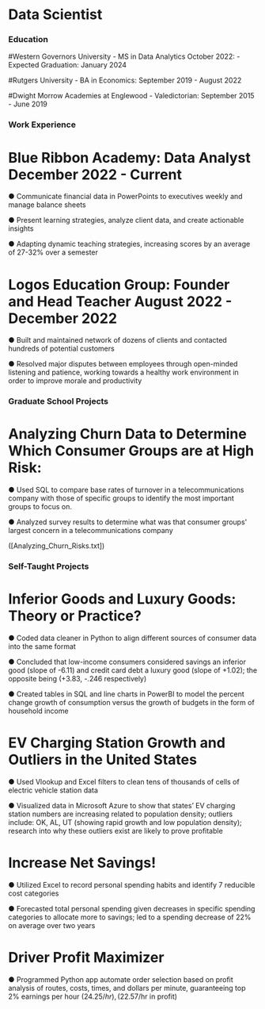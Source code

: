 # Data Scientist

### Education
#Western Governors University - MS in Data Analytics October 2022: - Expected Graduation: January 2024

#Rutgers University - BA in Economics: September 2019 - August 2022

#Dwight Morrow Academies at Englewood - Valedictorian: September 2015 - June 2019

### Work Experience
# Blue Ribbon Academy: Data Analyst December 2022 - Current

  ● Communicate financial data in PowerPoints to executives weekly and manage balance sheets

  ● Present learning strategies, analyze client data, and create actionable insights

  ● Adapting dynamic teaching strategies, increasing scores by an average of 27-32% over a semester

# Logos Education Group: Founder and Head Teacher August 2022 - December 2022

  ● Built and maintained network of dozens of clients and contacted hundreds of potential customers

  ● Resolved major disputes between employees through open-minded listening and patience,
    working towards a healthy work environment in order to improve morale and productivity

### Graduate School Projects

# Analyzing Churn Data to Determine Which Consumer Groups are at High Risk:

  ● Used SQL to compare base rates of turnover in a telecommunications company with those of specific groups
    to identify the most important groups to focus on.

  ● Analyzed survey results to determine what was that consumer groups' largest concern in a telecommunications
    company

([Analyzing_Churn_Risks.txt])




### Self-Taught Projects
# Inferior Goods and Luxury Goods: Theory or Practice?

  ● Coded data cleaner in Python to align different sources of consumer data into the same format
  
  ● Concluded that low-income consumers considered savings an inferior good (slope of -6.11) and
    credit card debt a luxury good (slope of +1.02); the opposite being (+3.83, -.246 respectively)
    
  ● Created tables in SQL and line charts in PowerBI to model the percent change growth of
    consumption versus the growth of budgets in the form of household income

# EV Charging Station Growth and Outliers in the United States
  ● Used Vlookup and Excel filters to clean tens of thousands of cells of electric vehicle station data
  
  ● Visualized data in Microsoft Azure to show that states’ EV charging station numbers are
    increasing related to population density; outliers include: OK, AL, UT (showing rapid growth and
    low population density); research into why these outliers exist are likely to prove profitable

# Increase Net Savings!
  ● Utilized Excel to record personal spending habits and identify 7 reducible cost categories
  
  ● Forecasted total personal spending given decreases in specific spending categories to allocate
    more to savings; led to a spending decrease of 22% on average over two years

# Driver Profit Maximizer
  ● Programmed Python app automate order selection based on profit analysis of routes, costs, times,
    and dollars per minute, guaranteeing top 2% earnings per hour ($24.25/hr), ($22.57/hr in profit)
